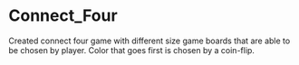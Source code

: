 # Connect_Four
Created connect four game with different size game boards that are able to be chosen by player. Color that goes first is chosen by a coin-flip.
